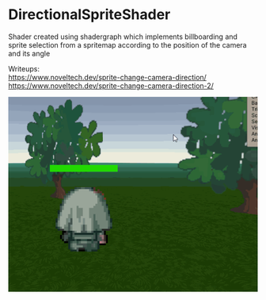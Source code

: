 # DirectionalSpriteShader
Shader created using shadergraph which implements billboarding and sprite selection from a spritemap according to the position of the camera and its angle


Writeups:  
https://www.noveltech.dev/sprite-change-camera-direction/  
https://www.noveltech.dev/sprite-change-camera-direction-2/


![test sprite](media/test_sprite_camera.gif)
